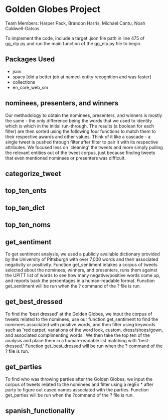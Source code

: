 # Golden Globes Project
Team Members: Harper Pack, Brandon Harris, Michael Cantu, Noah Caldwell-Gatsos

To implement the code, include a target .json file path in line 475 of gg_nlp.py and run the main function of the gg_nlp.py file to begin.

## Packages Used
* json
* spacy [did a better job at named-entity recognition and was faster] 
* collections
* en_core_web_sm

## nominees, presenters, and winners
  Our methodology to obtain the nominees, presenters, and winners is mostly the same - the only difference being the words that we used to identity which is which in the initial run-through. The results (a boolean for each filter) are then sorted using the following four functions to match them to their respective awards and other values. Think of it like a cascade - a single tweet is pushed through filter after filter to pair it with its respective attributes. 
  We focused less on 'cleaning' the tweets and more simply pulling the relevant entities out of the tweet corpus, just because finding tweets that even mentioned nominees or presenters was difficult. 

## categorize_tweet

## top_ten_ents

## top_ten_dict

## top_ten_noms

## get_sentiment
  To get sentiment analysis, we used a publicly available dictionary provided by the University of Pittsburgh with over 7,000 words and their associated negativity or positivity. Function get_sentiment intakes a corpus of tweets selected about the nominees, winners, and presenters, runs them against the UPITT list of words to see how many negative/positive words come up, and reports back the percentages in a human-readable format. Function get_sentiment will be run when the ? command of the ? file is run. 

## get_best_dressed
  To find the 'best dressed' at the Golden Globes, we input the corpus of tweets related to the nominees, use our function get_sentiment to find the nominees associated with positive words, and then filter using keywords such as 'red carpet, variations of the word look, custom, dress/shoes/gown, and associated complimenting words.' We then take the top ten of the analysis and place them in a human-readable list matching with 'best-dressed.' Function get_best_dressed will be run when the ? command of the ? file is run.  

## get_parties
  To find who was throwing parties after the Golden Globes, we input the corpus of tweets related to the nominees and filter using a regEx * after party to figure out cased names associated with the parties. Function get_parties will be run when the ?command of the ? file is run. 
  
## spanish_functionality 
  

